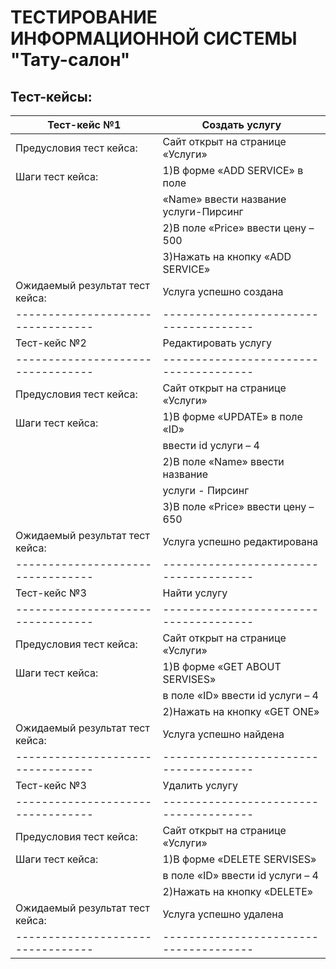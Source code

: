 # ТЕСТИРОВАНИЕ ИНФОРМАЦИОННОЙ СИСТЕМЫ "Тату-салон"
## Тест-кейсы:

Тест-кейс №1                      | Создать услугу
--------------------------------- | --------------------------------------
Предусловия тест кейса:           | Сайт открыт на странице «Услуги»
Шаги тест кейса:                  | 1)В форме «ADD SERVICE» в поле  
                                  | «Name» ввести название услуги-Пирсинг
                                  | 2)В поле «Price» ввести цену – 500
                                  | 3)Нажать на кнопку «ADD SERVICE»
Ожидаемый результат тест кейса:   | Услуга успешно создана
--------------------------------- | --------------------------------------
Тест-кейс №2                      | Редактировать услугу
--------------------------------- | --------------------------------------
Предусловия тест кейса:           | Сайт открыт на странице «Услуги»
Шаги тест кейса:                  | 1)В форме «UPDATE» в поле «ID»  
                                  | ввести id услуги – 4
                                  | 2)В поле «Name» ввести название 
                                  | услуги - Пирсинг
                                  | 3)В поле «Price» ввести цену – 650
Ожидаемый результат тест кейса:   | Услуга успешно редактирована
--------------------------------- | --------------------------------------
Тест-кейс №3                      | Найти  услугу
--------------------------------- | --------------------------------------
Предусловия тест кейса:           | Сайт открыт на странице «Услуги»
Шаги тест кейса:                  | 1)В форме «GET ABOUT SERVISES»   
                                  | в поле «ID» ввести id услуги – 4
                                  | 2)Нажать на кнопку «GET ONE»
Ожидаемый результат тест кейса:   | Услуга успешно найдена
--------------------------------- | --------------------------------------
Тест-кейс №3                      | Удалить услугу
--------------------------------- | --------------------------------------
Предусловия тест кейса:           | Сайт открыт на странице «Услуги»
Шаги тест кейса:                  | 1)В форме «DELETE SERVISES»   
                                  | в поле «ID» ввести id услуги – 4
                                  | 2)Нажать на кнопку «DELETE»
Ожидаемый результат тест кейса:   | Услуга успешно удалена
--------------------------------- | --------------------------------------